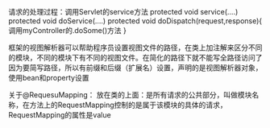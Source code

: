 请求的处理过程：调用Servlet的service方法
protected void service(....)
protected void doService(....)
protected void doDispatch(request,response){
  调用myController的.doSome()方法
}

框架的视图解析器可以帮助程序员设置视图文件的路径，在类上加注解来区分不同的模块，不同的模块下有不同的视图文件。在简化的路径下就不能写全路径访问了
因为要简写路径，所以有前缀和后缀（扩展名）设置，声明的是视图解析器对象，使用bean和property设置


关于@RequesuMapping：
放在类的上面：是所有请求的公共部分，叫做模块名称，在方法上的RequestMapping控制的是属于该模块的具体的请求，RequestMapping的属性是value
